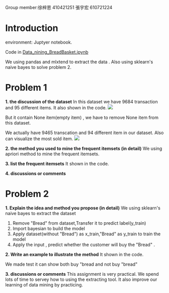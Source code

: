 Group member:徐梓恩 410421251
             張宇宏 610721224
# Introduction
environment: Juptyer notebook.

Code in [Data_nining_BreadBasket.ipynb](https://github.com/fafnerzhang/Data_mining_BreadBasket/blob/master/Data_mining_BreadBasket.ipynb/)

We using pandas and mlxtend to extract the data .
Also using sklearn's naive bayes to solve problem 2. 
# Problem 1
**1. the discussion of the dataset**
In this dataset we have 9684 transaction and 95 different items.
It also shown in the code.
![](https://i.imgur.com/5tcKEE2.png)

But it contain None item(empty item) , we have to remove None item from this dataset.

We actually have 9465 transcation and 94 different item in our dataset.
Also can visualize the most sold item.
![](https://i.imgur.com/NXOwaCv.png)



**2. the method you used to mine the frequent itemsets (in detail)**
We using apriori method to mine the frequent itemsets.

**3. list the frequent itemsets**
It shown in the code.

**4. discussions or comments**


# Problem 2
**1. Explain the idea and method you propose (in detail)**
We using sklearn's naive bayes to extract the dataset 
1. Remove "Bread" from dataset,Transfer it to predict label(y_train)
2. Import bayesian to build the model 
3. Apply dataset(without "Bread") as x_train,"Bread" as y_train to train the model
4. Apply the input , predict whether the customer will buy the "Bread" .

**2. Write an example to illustrate the method**
It shown in the code. 

We made test it can show both buy "bread and not buy "bread"

**3. discussions or comments**
This assignment is very practical.
We spend lots of time to servey how to using the extracting tool.
It also improve our learning of data mining by practicing.
